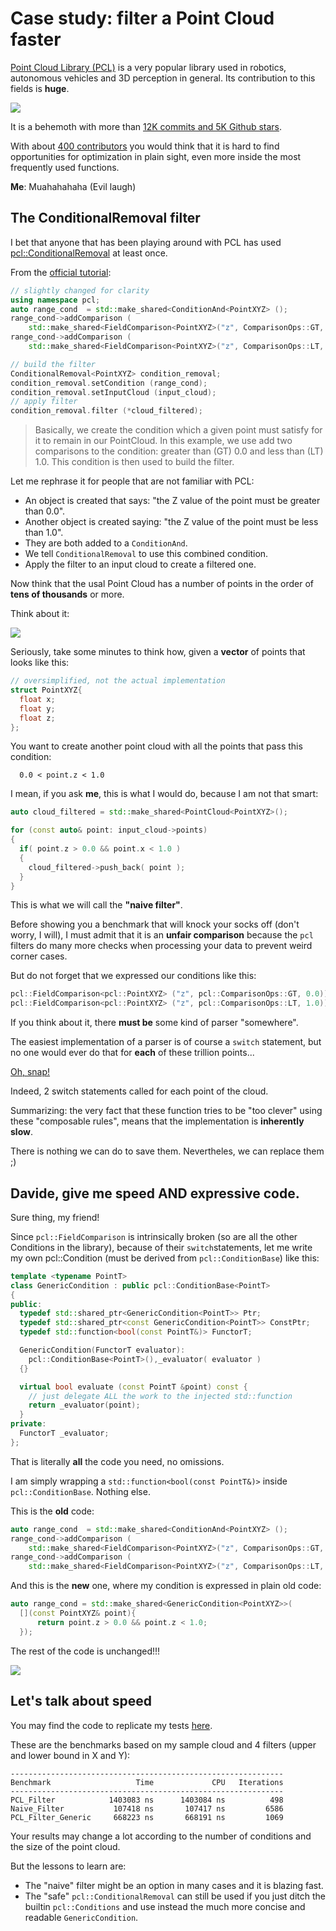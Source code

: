 # Case study: filter a Point Cloud faster

[Point Cloud Library (PCL)](https://pointclouds.org/) is a very popular
library used in robotics, autonomous vehicles and 3D perception in general. 
Its contribution to this fields is **huge**.

![](img/pcl.jpg)

It is a behemoth with more than [12K commits and 5K Github stars](https://github.com/PointCloudLibrary/pcl).

With about [400 contributors](https://github.com/PointCloudLibrary/pcl/graphs/contributors)
you would think that it is hard to find opportunities for optimization
in plain sight, even more inside the most frequently used functions.

**Me**: Muahahahaha (Evil laugh)

## The ConditionalRemoval filter

I bet that anyone that has been playing around with PCL has used 
[pcl::ConditionalRemoval](https://pcl-tutorials.readthedocs.io/en/latest/remove_outliers.html) at least once.

From the [official tutorial](https://pcl-tutorials.readthedocs.io/en/latest/remove_outliers.html):

```C++
// slightly changed for clarity
using namespace pcl;
auto range_cond  = std::make_shared<ConditionAnd<PointXYZ> ();
range_cond->addComparison ( 
    std::make_shared<FieldComparison<PointXYZ>("z", ComparisonOps::GT, 0.0));
range_cond->addComparison (
    std::make_shared<FieldComparison<PointXYZ>("z", ComparisonOps::LT, 1.0)));

// build the filter
ConditionalRemoval<PointXYZ> condition_removal;
condition_removal.setCondition (range_cond);
condition_removal.setInputCloud (input_cloud);
// apply filter
condition_removal.filter (*cloud_filtered);
```

> Basically, we create the condition which a given point must satisfy for it to remain in our PointCloud. 
> In this example, we use add two comparisons to the condition: greater than (GT) 0.0 and less than (LT) 1.0. 
> This condition is then used to build the filter.

Let me rephrase it for people that are not familiar with PCL:

- An object is created that says: "the Z value of the point must be greater than 0.0".
- Another object is created saying: "the Z value of the point must be less than 1.0".
- They are both added to a `ConditionAnd`.
- We tell `ConditionalRemoval` to use this combined condition.
- Apply the filter to an input cloud to create a filtered one.

Now think that the usal Point Cloud has a number of points in the order of 
**tens of thousands** or more.
 
 Think about it:
 
![](img/think_about_it.jpg)

Seriously, take some minutes to think how, given a **vector** of points that looks like this:

```C++
// oversimplified, not the actual implementation
struct PointXYZ{
  float x;
  float y;
  float z; 
};
```

You want to create another point cloud with all the points that pass this condition:

      0.0 < point.z < 1.0
      
I mean, if you ask **me**, this is what I would do, because I am not that smart:

```C++
auto cloud_filtered = std::make_shared<PointCloud<PointXYZ>();

for (const auto& point: input_cloud->points) 
{
  if( point.z > 0.0 && point.x < 1.0 )
  {
    cloud_filtered->push_back( point );
  }
}
``` 
This is what we will call the **"naive filter"**.

Before showing you a benchmark that will knock your socks off (don't worry, I will),
I must admit that it is an **unfair comparison** because the `pcl` filters
do many more checks when processing your data to prevent weird corner cases.


But do not forget that we expressed our conditions like this:

```C++
pcl::FieldComparison<pcl::PointXYZ> ("z", pcl::ComparisonOps::GT, 0.0)));
pcl::FieldComparison<pcl::PointXYZ> ("z", pcl::ComparisonOps::LT, 1.0)));
```

If you think about it, there **must be** some kind of parser "somewhere".

The easiest implementation of a parser is of course a `switch`
statement, but no one would ever do that for **each** of these trillion points...

[Oh, snap!](https://github.com/PointCloudLibrary/pcl/blob/pcl-1.11.0/filters/include/pcl/filters/impl/conditional_removal.hpp#L98-L127)

Indeed, 2 switch statements called for each point of the cloud.

Summarizing: the very fact that these function tries to be "too clever"
using these "composable rules", means that the implementation is **inherently slow**.

There is nothing we can do to save them. Nevertheles, we can replace them ;)

## Davide, give me speed AND expressive code.

Sure thing, my friend!

Since `pcl::FieldComparison` is intrinsically broken (so are all the other Conditions in the library), 
because of their `switch`statements, let me write my own pcl::Condition (must be derived from `pcl::ConditionBase`) like this:

```C++
template <typename PointT>
class GenericCondition : public pcl::ConditionBase<PointT>
{
public:
  typedef std::shared_ptr<GenericCondition<PointT>> Ptr;
  typedef std::shared_ptr<const GenericCondition<PointT>> ConstPtr;
  typedef std::function<bool(const PointT&)> FunctorT;

  GenericCondition(FunctorT evaluator): 
    pcl::ConditionBase<PointT>(),_evaluator( evaluator ) 
  {}

  virtual bool evaluate (const PointT &point) const {
    // just delegate ALL the work to the injected std::function
    return _evaluator(point);
  }
private:
  FunctorT _evaluator;
};
```

That is literally **all** the code you need, no omissions.

I am simply wrapping a `std::function<bool(const PointT&)>` inside  `pcl::ConditionBase`. Nothing else.
 
This is the **old** code:


```C++
auto range_cond  = std::make_shared<ConditionAnd<PointXYZ> ();
range_cond->addComparison ( 
    std::make_shared<FieldComparison<PointXYZ>("z", ComparisonOps::GT, 0.0));
range_cond->addComparison (
    std::make_shared<FieldComparison<PointXYZ>("z", ComparisonOps::LT, 1.0)));
```

And this is the **new** one, where my condition is expressed in plain old code:

```C++   
auto range_cond = std::make_shared<GenericCondition<PointXYZ>>(
  [](const PointXYZ& point){ 
      return point.z > 0.0 && point.z < 1.0; 
  });
```

The rest of the code is unchanged!!!

![](img/beautiful.jpg)

## Let's talk about speed

You may find the code to replicate my tests [here](https://github.com/facontidavide/CPP_Optimizations_Diary/tree/master/cpp/pcl_conditional_removal.cpp).

These are the benchmarks based on my sample cloud and 4 filters (upper and lower bound in X and Y):

```
-------------------------------------------------------------
Benchmark                   Time             CPU   Iterations
-------------------------------------------------------------
PCL_Filter            1403083 ns      1403084 ns          498
Naive_Filter           107418 ns       107417 ns         6586
PCL_Filter_Generic     668223 ns       668191 ns         1069
```
Your results may change a lot according to the number of conditions and the size of the point cloud.

But the lessons to learn are:

- The "naive" filter might be an option in many cases and it is blazing fast.
- The "safe" `pcl::ConditionalRemoval` can still be used if you just ditch the builtin `pcl::Conditions` and use instead the much more concise and readable `GenericCondition`.

